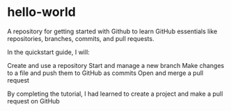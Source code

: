 # hello-world
A repository for getting started with Github to learn GitHub essentials like repositories, branches, commits, and pull requests. 

In the quickstart guide, I will:

Create and use a repository
Start and manage a new branch
Make changes to a file and push them to GitHub as commits
Open and merge a pull request

By completing the tutorial, I had learned to create a project and make a pull request on GitHub
